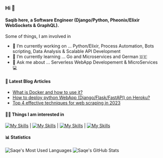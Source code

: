 ### Hi 👋
#### Saqib here, a Software Engineer (Django/Python, Pheonix/Elixir WebSockets & GraphQL).

Some of things, I am involved in
- 🔭 I’m currently working on ... Python/Elixir, Process Automation, Bots scripting, Data Analysis & Scalable API Development
- 🌱 I’m currently learning ... Go and Microservices and German 🇩🇪
- 💬 Ask me about ... Serverless WebApp Developement & MicroServices 💻

#### 📝  Latest Blog Articles
<ul dir="auto">
  <li><a href="https://saqe.dev/what-is-docker-and-how-to-use-it/" rel="follow">What is Docker and how to use it?</a></li>
  <li><a href="https://saqe.dev/deploy-python-webapp-on-heroku/" rel="follow">How to deploy python WebApp (Django/Flask/FastAPI) on Heroku?</a></li>
  <li><a href="https://saqe.dev/web-scraping-guide/" rel="follow">Top 4 effective techniques for web scraping in 2023</a></li>
</ul>

#### 👨‍💻 Things I am interested in
[![My Skills](https://skillicons.dev/icons?i=python,elixir)](https://saqe.dev) | 
[![My Skills](https://skillicons.dev/icons?i=django,flask,fastapi,graphql)](https://saqe.dev) | 
[![My Skills](https://skillicons.dev/icons?i=mongodb,redis,dynamodb,postgres,planetscale)](https://saqe.dev) | 
[![My Skills](https://skillicons.dev/icons?i=aws,azure,gcp,docker,cloudflare)](https://saqe.dev)

#### 📊 Statistics
![Saqe's Most Used Languages](https://github-readme-stats.vercel.app/api/top-langs/?username=saqe&theme=light&layout=compact&langs_count=8&card_width=370)
![Saqe's GitHub Stats](https://github-readme-stats.vercel.app/api?username=saqe&theme=light&layout=compact&show_icons=true&count_private=true&line_height=24)
